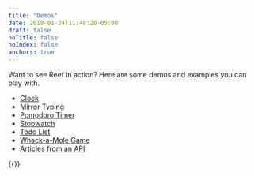```yaml
---
title: "Demos"
date: 2018-01-24T11:48:20-05:00
draft: false
noTitle: false
noIndex: false
anchors: true
---
```


Want to see Reef in action? Here are some demos and examples you can play with.

- [Clock](https://codepen.io/cferdinandi/pen/gOaoppx)
- [Mirror Typing](https://codepen.io/cferdinandi/pen/WNQdvQK)
- [Pomodoro Timer](https://codepen.io/cferdinandi/pen/ExVojPx)
- [Stopwatch](https://codepen.io/cferdinandi/pen/GRpyJov)
- [Todo List](https://codepen.io/cferdinandi/pen/MWarwyR)
- [Whack-a-Mole Game](https://codepen.io/cferdinandi/pen/ExVojvV)
- [Articles from an API](https://codepen.io/cferdinandi/pen/yLJrMaV)

{{<mailchimp intro="true">}}